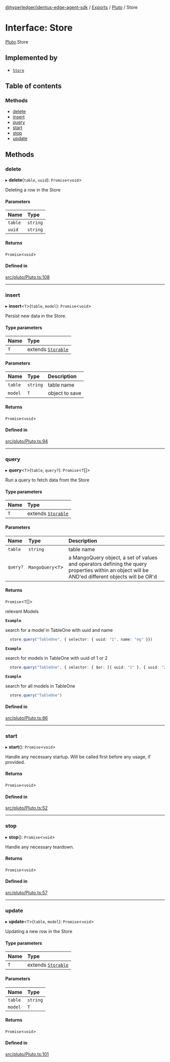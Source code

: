 [@hyperledger/identus-edge-agent-sdk](../README.md) / [Exports](../modules.md) / [Pluto](../modules/Pluto.md) / Store

# Interface: Store

[Pluto](../modules/Pluto.md).Store

## Implemented by

- [`Store`](../classes/Store.md)

## Table of contents

### Methods

- [delete](Pluto.Store.md#delete)
- [insert](Pluto.Store.md#insert)
- [query](Pluto.Store.md#query)
- [start](Pluto.Store.md#start)
- [stop](Pluto.Store.md#stop)
- [update](Pluto.Store.md#update)

## Methods

### delete

▸ **delete**(`table`, `uuid`): `Promise`\<`void`\>

Deleting a  row in the Store

#### Parameters

| Name | Type |
| :------ | :------ |
| `table` | `string` |
| `uuid` | `string` |

#### Returns

`Promise`\<`void`\>

#### Defined in

[src/pluto/Pluto.ts:108](https://github.com/hyperledger/identus-edge-agent-sdk-ts/blob/b1a74ed6fd4a9050ce3bb69d50435414a88a059a/src/pluto/Pluto.ts#L108)

___

### insert

▸ **insert**\<`T`\>(`table`, `model`): `Promise`\<`void`\>

Persist new data in the Store.

#### Type parameters

| Name | Type |
| :------ | :------ |
| `T` | extends [`Storable`](Domain.Pluto.Storable.md) |

#### Parameters

| Name | Type | Description |
| :------ | :------ | :------ |
| `table` | `string` | table name |
| `model` | `T` | object to save |

#### Returns

`Promise`\<`void`\>

#### Defined in

[src/pluto/Pluto.ts:94](https://github.com/hyperledger/identus-edge-agent-sdk-ts/blob/b1a74ed6fd4a9050ce3bb69d50435414a88a059a/src/pluto/Pluto.ts#L94)

___

### query

▸ **query**\<`T`\>(`table`, `query?`): `Promise`\<`T`[]\>

Run a query to fetch data from the Store

#### Type parameters

| Name | Type |
| :------ | :------ |
| `T` | extends [`Storable`](Domain.Pluto.Storable.md) |

#### Parameters

| Name | Type | Description |
| :------ | :------ | :------ |
| `table` | `string` | table name |
| `query?` | `MangoQuery`\<`T`\> | a MangoQuery object, a set of values and operators defining the query properties within an object will be AND'ed different objects will be OR'd |

#### Returns

`Promise`\<`T`[]\>

relevant Models

**`Example`**

search for a model in TableOne with uuid and name
```ts
  store.query("TableOne", { selector: { uuid: "1", name: "eg" }})
```

**`Example`**

search for models in TableOne with uuid of 1 or 2
```ts
  store.query("TableOne", { selector: { $or: [{ uuid: "1" }, { uuid: "2" }] }})
```

**`Example`**

search for all models in TableOne
```ts
  store.query("TableOne")
```

#### Defined in

[src/pluto/Pluto.ts:86](https://github.com/hyperledger/identus-edge-agent-sdk-ts/blob/b1a74ed6fd4a9050ce3bb69d50435414a88a059a/src/pluto/Pluto.ts#L86)

___

### start

▸ **start**(): `Promise`\<`void`\>

Handle any necessary startup.
Will be called first before any usage, if provided.

#### Returns

`Promise`\<`void`\>

#### Defined in

[src/pluto/Pluto.ts:52](https://github.com/hyperledger/identus-edge-agent-sdk-ts/blob/b1a74ed6fd4a9050ce3bb69d50435414a88a059a/src/pluto/Pluto.ts#L52)

___

### stop

▸ **stop**(): `Promise`\<`void`\>

Handle any necessary teardown.

#### Returns

`Promise`\<`void`\>

#### Defined in

[src/pluto/Pluto.ts:57](https://github.com/hyperledger/identus-edge-agent-sdk-ts/blob/b1a74ed6fd4a9050ce3bb69d50435414a88a059a/src/pluto/Pluto.ts#L57)

___

### update

▸ **update**\<`T`\>(`table`, `model`): `Promise`\<`void`\>

Updating a new row in the Store

#### Type parameters

| Name | Type |
| :------ | :------ |
| `T` | extends [`Storable`](Domain.Pluto.Storable.md) |

#### Parameters

| Name | Type |
| :------ | :------ |
| `table` | `string` |
| `model` | `T` |

#### Returns

`Promise`\<`void`\>

#### Defined in

[src/pluto/Pluto.ts:101](https://github.com/hyperledger/identus-edge-agent-sdk-ts/blob/b1a74ed6fd4a9050ce3bb69d50435414a88a059a/src/pluto/Pluto.ts#L101)

